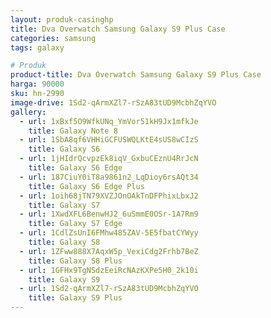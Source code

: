 ```yaml
---
layout: produk-casinghp
title: Dva Overwatch Samsung Galaxy S9 Plus Case
categories: samsung
tags: galaxy

# Produk
product-title: Dva Overwatch Samsung Galaxy S9 Plus Case
harga: 90000
sku: hn-2990
image-drive: 1Sd2-qArmXZl7-rSzA83tUD9McbhZqYVO
gallery:
  - url: 1xBxf5O9WfkUNq_YmVor51kH9Jx1mfkJe
    title: Galaxy Note 8
  - url: 1SbA8qf6VHHiGCFUSWQLKtE4sUS8wCIzS
    title: Galaxy S6
  - url: 1jHIdrQcvpzEk8iqV_GxbuCEznU4RrJcN
    title: Galaxy S6 Edge
  - url: 187CiuY0iT8a9861n2_LqDioy6rsAQt34
    title: Galaxy S6 Edge Plus
  - url: 1oih68jTN79XVZJOnOAkTnDFPhixLbxJ2
    title: Galaxy S7
  - url: 1XwdXFL6BenwHJ2_6uSmmE0OSr-1A7Rm9
    title: Galaxy S7 Edge
  - url: 1CdlZsUnI6FMhw485ZAV-5E5fbatCYWyy
    title: Galaxy S8
  - url: 1ZFww888X7AqxW5p_VexiCdg2Frhb7BeZ
    title: Galaxy S8 Plus
  - url: 1GFHx9TgNSdzEeiRcNAzKXPe5H0_2k10i
    title: Galaxy S9
  - url: 1Sd2-qArmXZl7-rSzA83tUD9McbhZqYVO
    title: Galaxy S9 Plus
---
```

